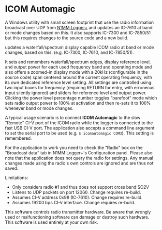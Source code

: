# ICOM Automagic
A Windows utility with small screen footprint that use the radio information broadcast over 
UDP from [N1MM Logger+](http://www.n1mm.com) and updates an IC-7610 at band or mode changes 
based on this. It also supports IC-7300 and IC-7850/51 but this requires changes to the 
source code and a new build.

updates a waterfall/spectrum display capable 
ICOM radio at band or mode changes, based on this. (e.g. IC-7300, IC-7610, and IC-7850/51). 

It sets and remembers waterfall/spectrum edges, display reference level, and output power for 
each used frequency band and operating mode and also offers a zoomed-in display mode with a 
20kHz (configurable in the source code) span centered around the current operating frequency, 
with its own dedicated reference level setting. All settings are controlled using two input boxes 
for frequency (requiring RETURN for entry, with erroneous input silently ignored) and sliders 
for reference level and output power. Clicking the power level percentage number toggles "barefoot" 
mode which sets radio output power to 100% at activation and then re-sets it to 100% whenever band or mode changes.

A typical usage scenario is to connect **ICOM Automagic** to the slow "Remote" CI-V port of the 
ICOM radio while the logger is connected to the fast USB CI-V port. The application also accepts a 
command line argument to set the serial port to be used (e.g. `$ icomautomagic COM3`\). This setting is remembered. 

For the application to work you need to check the "Radio" box on the "Broadcast data" tab in N1MM Logger+'s 
Configuration panel. Please also note that the application does not query the radio for settings. Any manual 
changes made using the radio's own controls are ignored and are thus not saved. 

Limitations:

- Only considers radio #1 and thus does not support cross band SO2V
- Listens to UDP packets on port 12060. Change requires re-build.
- Assumes CI-V address 0x98 (IC-7610). Change requires re-build.
- Assumes 19200 bps CI-V interface. Change requires re-build.

This software controls radio transmitter hardware. 
Be aware that wrongly used or malfunctioning software can damage or destroy such hardware. 
This software is used entirely at your own risk.

